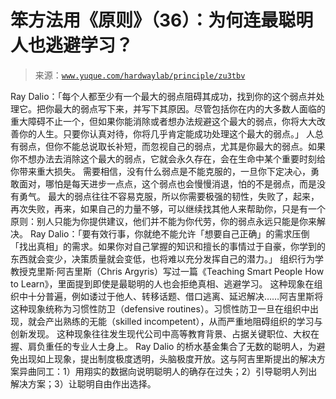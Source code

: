 # 笨方法用《原则》（36）：为何连最聪明人也逃避学习？

> 来源：[`www.yuque.com/hardwaylab/principle/zu3tbv`](https://www.yuque.com/hardwaylab/principle/zu3tbv)

<ne-p id="a20d224c568e48b9d67847a2c66a8c01_p_0" data-lake-id="a20d224c568e48b9d67847a2c66a8c01_p_0"><ne-text id="ue323a345" ne-bold="true">Ray Dalio：「每个人都至少有一个最大的弱点阻碍其成功，找到你的这个弱点并处理它。把你最大的弱点写下来，并写下其原因。尽管包括你在内的大多数人面临的重大障碍不止一个，但如果你能消除或者想办法规避这个最大的弱点，你将大大改善你的人生。只要你认真对待，你将几乎肯定能成功处理这个最大的弱点。」</ne-text></ne-p> <ne-p id="671e920774a11146a01d5e8d2cc654ff" data-lake-id="671e920774a11146a01d5e8d2cc654ff"><ne-text id="uc66100ba">人总有弱点，但你不能总说取长补短，而忽视自己的弱点，尤其是你最大的弱点。如果你不想办法去消除这个最大的弱点，它就会永久存在，会在生命中某个重要时刻给你带来重大损失。</ne-text></ne-p> <ne-p id="36a262aebcd2c219194e02f711587129" data-lake-id="36a262aebcd2c219194e02f711587129"><ne-text id="u1c8e34a9">需要相信，没有什么弱点是不能克服的，一旦你下定决心，勇敢面对，哪怕是每天进步一点点，这个弱点也会慢慢消退，怕的不是弱点，而是没有勇气。</ne-text></ne-p> <ne-p id="0f6b71286eca9c7d0dd48e70695df225" data-lake-id="0f6b71286eca9c7d0dd48e70695df225"><ne-text id="u5fe1e71c">最大的弱点往往不容易克服，所以你需要极强的韧性，失败了，起来，再次失败，再来，如果自己的力量不够，可以继续找其他人来帮助你，只是有一个原则：别人只能为你提供建议，他们并不能为你代劳，你的弱点永远只能是你来解决。</ne-text></ne-p> <ne-p id="143339e74e347cae11ebf17238338ef1" data-lake-id="143339e74e347cae11ebf17238338ef1"><ne-text id="u337dee4c" ne-bold="true">Ray Dalio：「要有效行事，你就绝不能允许「想要自己正确」的需求压倒「找出真相」的需求。如果你对自己掌握的知识和擅长的事情过于自豪，你学到的东西就会变少，决策质量就会变低，也将难以充分发挥自己的潜力。」</ne-text></ne-p> <ne-p id="f6d78e314532242b0dbf232f746d1d54" data-lake-id="f6d78e314532242b0dbf232f746d1d54"><ne-text id="ub7240ddb">组织行为学教授克里斯·阿吉里斯（Chris Argyris）写过一篇《Teaching Smart People How to Learn》，里面提到即使是最聪明的人也会拒绝真相、逃避学习。</ne-text></ne-p> <ne-p id="93c815648616b3b252819964a3a6787e" data-lake-id="93c815648616b3b252819964a3a6787e"><ne-text id="u87beb10c">这种现象在组织中十分普遍，例如诿过于他人、转移话题、借口逃离、延迟解决……阿吉里斯将这种现象统称为习惯性防卫（defensive routines）。习惯性防卫一旦在组织中出现，就会产出熟练的无能（skilled incompetent），从而严重地阻碍组织的学习与创新发现。</ne-text></ne-p> <ne-p id="2fa66cb3226648596ab814eec9b7b14f" data-lake-id="2fa66cb3226648596ab814eec9b7b14f"><ne-text id="u32f6de38">这种现象往往发生现代公司中高等教育背景、占据关键职位、大权在握、肩负重任的专业人士身上。</ne-text></ne-p> <ne-p id="ed59d0aa77cdcb420712289696559577" data-lake-id="ed59d0aa77cdcb420712289696559577"><ne-text id="ucd3d2df6">Ray Dalio 的桥水基金集合了无数的聪明人，为避免出现如上现象，提出制度极度透明，头脑极度开放。这与阿吉里斯提出的解决方案异曲同工：1）用翔实的数据向说明聪明人的确存在过失；2）引导聪明人列出解决方案；3）让聪明自由作出选择。</ne-text></ne-p>